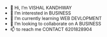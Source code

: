 - 👋 Hi, I’m VISHAL KANDHWAY
- 👀 I’m interested in BUSINESS
- 🌱 I’m currently learning WEB DEVLOPMENT
- 💞️ I’m looking to collaborate on A BUSINESS
- 📫 to reach me CONTACT 6201828904

<!---
kandhwayvishal123/kandhwayvishal123 is a ✨ special ✨ repository because its `README.md` (this file) appears on your GitHub profile.
You can click the Preview link to take a look at your changes.
--->

